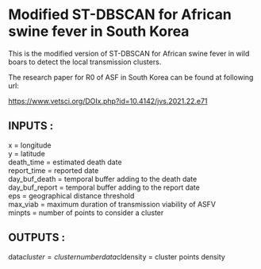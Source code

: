 # Modified ST-DBSCAN for African swine fever in South Korea
This is the modified version of ST-DBSCAN for African swine fever in wild boars to detect the local transmission clusters.

The research paper for R0 of ASF in South Korea  can be found at following url:

https://www.vetsci.org/DOIx.php?id=10.4142/jvs.2021.22.e71   

## INPUTS :
 x = longitude                                                                    
 y = latitude                                                                     
 death_time = estimated death date                                                
 report_time = reported date                                                      
 day_buf_death = temporal buffer adding to the death date                         
 day_buf_report = temporal buffer adding to the report date                       
 eps = geographical distance threshold                                            
 max_viab = maximum duration of transmission viability of ASFV                    
 minpts = number of points to consider a cluster                       

## OUTPUTS :
 data$cluster = cluster number
 data$cldensity = cluster points density



